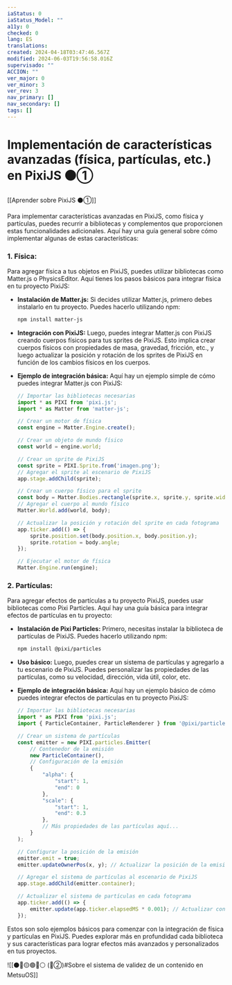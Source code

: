 ```yaml
---
iaStatus: 0
iaStatus_Model: ""
a11y: 0
checked: 0
lang: ES
translations: 
created: 2024-04-18T03:47:46.567Z
modified: 2024-06-03T19:56:58.016Z
supervisado: ""
ACCION: ""
ver_major: 0
ver_minor: 3
ver_rev: 3
nav_primary: []
nav_secondary: []
tags: []
---
```

# Implementación de características avanzadas (física, partículas, etc.) en PixiJS ⚫①

[[Aprender sobre PixiJS ⚫①]]

Para implementar características avanzadas en PixiJS, como física y partículas, puedes recurrir a bibliotecas y complementos que proporcionen estas funcionalidades adicionales. Aquí hay una guía general sobre cómo implementar algunas de estas características:

### 1. Física:

Para agregar física a tus objetos en PixiJS, puedes utilizar bibliotecas como Matter.js o PhysicsEditor. Aquí tienes los pasos básicos para integrar física en tu proyecto PixiJS:

- **Instalación de Matter.js:** Si decides utilizar Matter.js, primero debes instalarlo en tu proyecto. Puedes hacerlo utilizando npm:

  ```bash
  npm install matter-js
  ```

- **Integración con PixiJS:** Luego, puedes integrar Matter.js con PixiJS creando cuerpos físicos para tus sprites de PixiJS. Esto implica crear cuerpos físicos con propiedades de masa, gravedad, fricción, etc., y luego actualizar la posición y rotación de los sprites de PixiJS en función de los cambios físicos en los cuerpos.

- **Ejemplo de integración básica:** Aquí hay un ejemplo simple de cómo puedes integrar Matter.js con PixiJS:

  ```javascript
  // Importar las bibliotecas necesarias
  import * as PIXI from 'pixi.js';
  import * as Matter from 'matter-js';

  // Crear un motor de física
  const engine = Matter.Engine.create();

  // Crear un objeto de mundo físico
  const world = engine.world;

  // Crear un sprite de PixiJS
  const sprite = PIXI.Sprite.from('imagen.png');
  // Agregar el sprite al escenario de PixiJS
  app.stage.addChild(sprite);

  // Crear un cuerpo físico para el sprite
  const body = Matter.Bodies.rectangle(sprite.x, sprite.y, sprite.width, sprite.height);
  // Agregar el cuerpo al mundo físico
  Matter.World.add(world, body);

  // Actualizar la posición y rotación del sprite en cada fotograma
  app.ticker.add(() => {
      sprite.position.set(body.position.x, body.position.y);
      sprite.rotation = body.angle;
  });

  // Ejecutar el motor de física
  Matter.Engine.run(engine);
  ```

### 2. Partículas:

Para agregar efectos de partículas a tu proyecto PixiJS, puedes usar bibliotecas como Pixi Particles. Aquí hay una guía básica para integrar efectos de partículas en tu proyecto:

- **Instalación de Pixi Particles:** Primero, necesitas instalar la biblioteca de partículas de PixiJS. Puedes hacerlo utilizando npm:

  ```bash
  npm install @pixi/particles
  ```

- **Uso básico:** Luego, puedes crear un sistema de partículas y agregarlo a tu escenario de PixiJS. Puedes personalizar las propiedades de las partículas, como su velocidad, dirección, vida útil, color, etc.

- **Ejemplo de integración básica:** Aquí hay un ejemplo básico de cómo puedes integrar efectos de partículas en tu proyecto PixiJS:

  ```javascript
  // Importar las bibliotecas necesarias
  import * as PIXI from 'pixi.js';
  import { ParticleContainer, ParticleRenderer } from '@pixi/particles';

  // Crear un sistema de partículas
  const emitter = new PIXI.particles.Emitter(
      // Contenedor de la emisión
      new ParticleContainer(),
      // Configuración de la emisión
      {
          "alpha": {
              "start": 1,
              "end": 0
          },
          "scale": {
              "start": 1,
              "end": 0.3
          },
          // Más propiedades de las partículas aquí...
      }
  );

  // Configurar la posición de la emisión
  emitter.emit = true;
  emitter.updateOwnerPos(x, y); // Actualizar la posición de la emisión

  // Agregar el sistema de partículas al escenario de PixiJS
  app.stage.addChild(emitter.container);

  // Actualizar el sistema de partículas en cada fotograma
  app.ticker.add(() => {
      emitter.update(app.ticker.elapsedMS * 0.001); // Actualizar con el tiempo transcurrido
  });
  ```

Estos son solo ejemplos básicos para comenzar con la integración de física y partículas en PixiJS. Puedes explorar más en profundidad cada biblioteca y sus características para lograr efectos más avanzados y personalizados en tus proyectos.

![[⚫🔴🟡🟢🔵⚪ (🔴②)#Sobre el sistema de validez de un contenido en MetsuOS]]